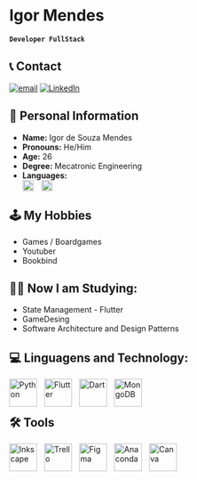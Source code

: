 
# Igor Mendes
**`Developer FullStack`**

## 📞 Contact
[![email](https://img.shields.io/badge/Email-D14836?logo=gmail&logoColor=white)](mailto:igor.d.souza.mendes@gmail.com) [![LinkedIn](https://img.shields.io/badge/LinkedIn-%230077B5.svg?logo=linkedin&logoColor=white)](https://linkedin.com/in/https://www.linkedin.com/in/igor-mendes-816208135/) 

## 📃 Personal Information
- **Name:** Igor de Souza Mendes
- **Pronouns:** He/Him
- **Age:** 26
- **Degree:** Mecatronic Engineering
- **Languages:** <div>
<img
    align="center"
    alt="Brazil"
    title="Brazil"
    width="20px"
    style="padding-right: 10px;"
    src = "https://flagicons.lipis.dev/flags/1x1/br.svg"          
/>
<img
    align="center"
    alt="EUA"
    title="EUA"
    width="20px"
    style="padding-right: 10px;"
    src = "https://flagicons.lipis.dev/flags/1x1/us.svg"          
/></div>


## 🕹 My Hobbies
- Games / Boardgames
- Youtuber
- Bookbind

## ✍🏻 Now I am Studying:
- State Management - Flutter
- GameDesing
- Software Architecture and Design Patterns


## 💻 Linguagens and Technology:
<div>
  <img
    align="left"
    alt="Python"
    title="Python"
    width="50px"
    style="padding-right: 10px;"
    src = "https://cdn.jsdelivr.net/gh/devicons/devicon@latest/icons/python/python-original.svg"          
  />
            
  <img
    align="left"
    alt="Flutter"
    title="Flutter"
    width="50px"
    style="padding-right: 10px;"
    src = "https://cdn.jsdelivr.net/gh/devicons/devicon@latest/icons/flutter/flutter-original.svg"          
  />
  
  <img
    align="left"
    alt="Dart"
    title="Dart"
    width="50px"
    style="padding-right: 10px;"
    src = "https://cdn.jsdelivr.net/gh/devicons/devicon@latest/icons/dart/dart-original.svg"          
  />
  
  <img
    align="left"
    alt="MongoDB"
    title="MongoDB"
    width="50px"
    style="padding-right: 10px;"
    src = "https://cdn.jsdelivr.net/gh/devicons/devicon@latest/icons/mongodb/mongodb-original.svg"          
  />

  <br></br>
</div>

## 🛠 Tools

<div>

  <img
    align="left"
    alt="Inkscape"
    title="Inkscape"
    width="50px"
    style="padding-right: 10px;"
    src = "https://cdn.jsdelivr.net/gh/devicons/devicon@latest/icons/inkscape/inkscape-original.svg"
  />
  
  <img
    align="left"
    alt="Trello"
    title="Trello"
    width="50px"
    style="padding-right: 10px;"
    src = "https://cdn.jsdelivr.net/gh/devicons/devicon@latest/icons/trello/trello-original.svg"          
  />
  
  <img
    align="left"
    alt="Figma"
    title="Figma"
    width="50px"
    style="padding-right: 10px;"
    src = "https://cdn.jsdelivr.net/gh/devicons/devicon@latest/icons/figma/figma-original.svg"          
  />

  <img
    align="left"
    alt="Anaconda"
    title="Anaconda"
    width="50px"
    style="padding-right: 10px;"
    src = "https://cdn.jsdelivr.net/gh/devicons/devicon@latest/icons/anaconda/anaconda-original.svg"          
  />

  <img
    align="left"
    alt="Canva"
    title="canva"
    width="50px"
    style="padding-right: 10px;"
    src = "https://cdn.jsdelivr.net/gh/devicons/devicon@latest/icons/canva/canva-original.svg"          
  />
</div>



          
